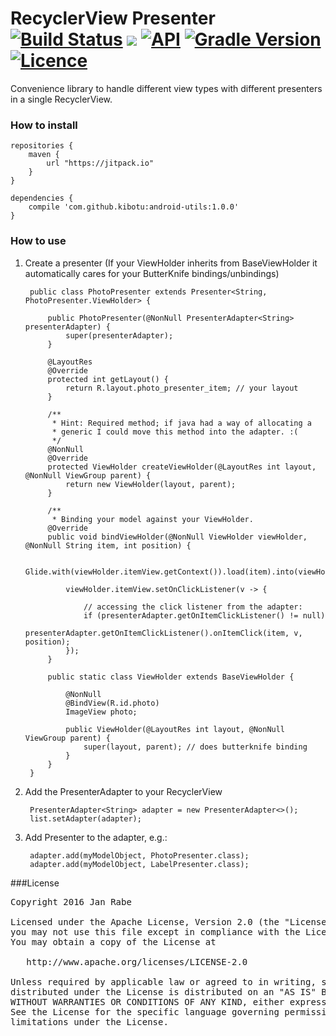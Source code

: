 # RecyclerView Presenter [![Build Status](https://travis-ci.org/kibotu/RecyclerViewPresenter.svg?branch=master)](https://travis-ci.org/kibotu/RecyclerViewPresenter) [![](https://jitpack.io/v/kibotu/RecyclerViewPresenter.svg)](https://jitpack.io/#kibotu/RecyclerViewPresenter)  [![API](https://img.shields.io/badge/API-15%2B-brightgreen.svg?style=flat)](https://android-arsenal.com/api?level=15) [![Gradle Version](https://img.shields.io/badge/gradle-2.13-green.svg)](https://docs.gradle.org/current/release-notes) [![Licence](https://img.shields.io/badge/licence-Apache-blue.svg)](http://www.apache.org/licenses/LICENSE-2.0)
  
Convenience library to handle different view types with different presenters in a single RecyclerView. 
  
### How to install
	
	repositories {
	    maven {
	        url "https://jitpack.io"
	    }
	}
		
	dependencies {
        compile 'com.github.kibotu:android-utils:1.0.0'
    }
    
### How to use

1. Create a presenter (If your ViewHolder inherits from BaseViewHolder it automatically cares for your ButterKnife bindings/unbindings)
 
        public class PhotoPresenter extends Presenter<String, PhotoPresenter.ViewHolder> {
        
            public PhotoPresenter(@NonNull PresenterAdapter<String> presenterAdapter) {
                super(presenterAdapter);
            }
        
            @LayoutRes
            @Override
            protected int getLayout() {
                return R.layout.photo_presenter_item; // your layout
            }
        
            /**
             * Hint: Required method; if java had a way of allocating a 
             * generic I could move this method into the adapter. :(
             */ 
            @NonNull
            @Override
            protected ViewHolder createViewHolder(@LayoutRes int layout, @NonNull ViewGroup parent) {
                return new ViewHolder(layout, parent);
            }
        
            /**
             * Binding your model against your ViewHolder.
            @Override
            public void bindViewHolder(@NonNull ViewHolder viewHolder, @NonNull String item, int position) {
                       
                Glide.with(viewHolder.itemView.getContext()).load(item).into(viewHolder.photo);
                
                viewHolder.itemView.setOnClickListener(v -> {
                    
                    // accessing the click listener from the adapter:
                    if (presenterAdapter.getOnItemClickListener() != null)
                        presenterAdapter.getOnItemClickListener().onItemClick(item, v, position);
                });
            }
        
            public static class ViewHolder extends BaseViewHolder {
        
                @NonNull
                @BindView(R.id.photo)
                ImageView photo;
        
                public ViewHolder(@LayoutRes int layout, @NonNull ViewGroup parent) {
                    super(layout, parent); // does butterknife binding
                }
            }
        }


1. Add the PresenterAdapter to your RecyclerView

        PresenterAdapter<String> adapter = new PresenterAdapter<>();
        list.setAdapter(adapter);
        
2. Add Presenter to the adapter, e.g.:

        adapter.add(myModelObject, PhotoPresenter.class);
        adapter.add(myModelObject, LabelPresenter.class);
        

       
###License
<pre>
Copyright 2016 Jan Rabe

Licensed under the Apache License, Version 2.0 (the "License");
you may not use this file except in compliance with the License.
You may obtain a copy of the License at

   http://www.apache.org/licenses/LICENSE-2.0

Unless required by applicable law or agreed to in writing, software
distributed under the License is distributed on an "AS IS" BASIS,
WITHOUT WARRANTIES OR CONDITIONS OF ANY KIND, either express or implied.
See the License for the specific language governing permissions and
limitations under the License.
</pre>